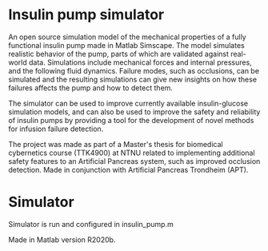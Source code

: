 # Insulin pump simulator

An open source simulation model of the mechanical properties of a fully functional insulin pump made in Matlab Simscape. The model simulates realistic behavior of the pump, parts of which are validated against real-world data. Simulations include mechanical forces and internal pressures, and the following fluid dynamics. Failure modes, such as occlusions, can be simulated and the resulting simulations can give new insights on how these failures affects the pump and how to detect them. 

The simulator can be used to improve currently available insulin-glucose simulation models, and can also be used to improve the safety and reliability of insulin pumps by providing a tool for the development of novel methods for infusion failure detection. 

The project was made as part of a Master's thesis for biomedical cybernetics course (TTK4900) at NTNU related to implementing additional safety features to an Artificial Pancreas system, such as improved occlusion detection. Made in conjunction with Artificial Pancreas Trondheim (APT).

# Simulator

Simulator is run and configured in insulin_pump.m

Made in Matlab version R2020b.
